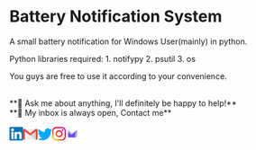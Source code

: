 # Battery Notification System

A small battery notification for Windows User(mainly) in python.

Python libraries required:
	1. notifypy
	2. psutil
	3. os

You guys are free to use it according to your convenience.

<br>
**💬 Ask me about anything, I'll definitely be happy to help!** <br>
**💬 My inbox is always open, Contact me**
<br>
<br> 
  <a href="https://in.linkedin.com/in/sh0urjya/" target="_blank">
   <img align="left" alt="Sh0urjya Ghosh | Linkedin" width="24px" src="https://github.com/Sh0urjya/Sh0urjya/blob/main/Linkedin.svg" />
  </a>
  <a href="mailto:shourjyaghosh.2@gmail.com" target="_blank">
    <img align="left" alt="Shourjya Ghosh | Gmail" width="26px" src="https://github.com/Sh0urjya/Sh0urjya/blob/main/Gmail.svg" />
  </a>
  <a href="https://twitter.com/Shourjya_G" target="_blank">
    <img align="left" alt="Shourjya Ghosh | Twitter" width="26px" src="https://github.com/Sh0urjya/Sh0urjya/blob/main/Twitter.svg" />
  </a>
  <a href="https://www.instagram.com/chicken_kosha/" target="_blank">
    <img align="left" alt="Shourjya Ghosh | Instagram" width="24px" src="https://github.com/Sh0urjya/Sh0urjya/blob/main/Instagram.svg"  />
  </a>
  <a href="mailto:shourjya@proton.me" target="_blank">
    <img align="left" alt="Shourjya Ghosh | Proton Mail" width="24px" src="https://github.com/Sh0urjya/Sh0urjya/blob/main/proton.png"  />
  </a>
